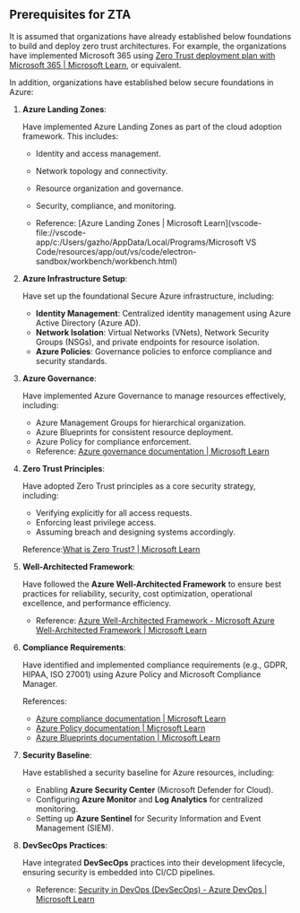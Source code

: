 ## **Prerequisites for ZTA**

It is assumed that organizations have already established below foundations to build and deploy zero trust architectures. For example, the organizations have implemented Microsoft 365 using [Zero Trust deployment plan with Microsoft 365 | Microsoft Learn](https://learn.microsoft.com/en-us/microsoft-365/security/microsoft-365-zero-trust?view=o365-worldwide&bc=%2Fsecurity%2Fzero-trust%2Fbreadcrumb%2Ftoc.json&toc=%2Fsecurity%2Fzero-trust%2Ftoc.json), or equivalent. 

In addition, organizations have established below secure foundations in Azure: 

1. **Azure Landing Zones**:

   Have implemented Azure Landing Zones as part of the cloud adoption framework. This includes:

   - Identity and access management.
   - Network topology and connectivity.
   - Resource organization and governance.
   - Security, compliance, and monitoring.

   - Reference: [Azure Landing Zones | Microsoft Learn](vscode-file://vscode-app/c:/Users/gazho/AppData/Local/Programs/Microsoft VS Code/resources/app/out/vs/code/electron-sandbox/workbench/workbench.html)

2. **Azure Infrastructure Setup**:

   Have set up the foundational Secure Azure infrastructure, including:

   - **Identity Management**: Centralized identity management using Azure Active Directory (Azure AD).
   - **Network Isolation**: Virtual Networks (VNets), Network Security Groups (NSGs), and private endpoints for resource isolation.
   - **Azure Policies**: Governance policies to enforce compliance and security standards.

3. **Azure Governance**:

   Have implemented Azure Governance to manage resources effectively, including:

   - Azure Management Groups for hierarchical organization.
   - Azure Blueprints for consistent resource deployment.
   - Azure Policy for compliance enforcement.
   - Reference: [Azure governance documentation | Microsoft Learn](https://learn.microsoft.com/en-us/azure/governance/)

4. **Zero Trust Principles**:

   Have adopted Zero Trust principles as a core security strategy, including:

   - Verifying explicitly for all access requests.
   - Enforcing least privilege access.
   - Assuming breach and designing systems accordingly.

   Reference:[What is Zero Trust? | Microsoft Learn](https://learn.microsoft.com/en-us/security/zero-trust/zero-trust-overview)

5. **Well-Architected Framework**:

   Have followed the **Azure Well-Architected Framework** to ensure best practices for reliability, security, cost optimization, operational excellence, and performance efficiency.

   - Reference: [Azure Well-Architected Framework - Microsoft Azure Well-Architected Framework | Microsoft Learn](https://learn.microsoft.com/en-us/azure/well-architected/)

6. **Compliance Requirements**:

   Have identified and implemented compliance requirements (e.g., GDPR, HIPAA, ISO 27001) using Azure Policy and Microsoft Compliance Manager.

   References:

   -  [Azure compliance documentation | Microsoft Learn](https://learn.microsoft.com/en-us/azure/compliance/)
   - [Azure Policy documentation | Microsoft Learn](https://learn.microsoft.com/en-us/azure/governance/policy/)
   - [Azure Blueprints documentation | Microsoft Learn](https://learn.microsoft.com/en-us/azure/governance/blueprints/)

7. **Security Baseline**:

   Have established a security baseline for Azure resources, including:

   - Enabling **Azure Security Center** (Microsoft Defender for Cloud).
   - Configuring **Azure Monitor** and **Log Analytics** for centralized monitoring.
   - Setting up **Azure Sentinel** for Security Information and Event Management (SIEM).

8. **DevSecOps Practices**:

   Have integrated **DevSecOps** practices into their development lifecycle, ensuring security is embedded into CI/CD pipelines.

   - Reference: [Security in DevOps (DevSecOps) - Azure DevOps | Microsoft Learn](https://learn.microsoft.com/en-us/devops/operate/security-in-devops)
